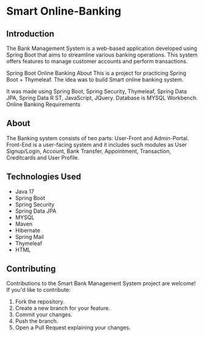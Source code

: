 # Smart Online-Banking

## Introduction

The Bank Management System is a web-based application developed using Spring Boot that aims to streamline various banking operations. This system offers features to manage customer accounts and perform transactions.

Spring Boot Online Banking  About This is a project for practicing Spring Boot + Thymeleaf. The idea was to build Smart online banking system.

It was made using Spring Boot, Spring Security, Thymeleaf, Spring Data JPA, Spring Data R ST, JavaScript, JQuery. Database is MYSQL Workbench.
Online Banking Requirements

## About

The Banking system consists of two parts: User-Front and Admin-Portal. Front-End is a user-facing system and it includes such modules as User Signup/Login, Account, Bank Transfer, Appointment, Transaction, Creditcards and User Profile.


## Technologies Used
- Java 17
- Spring Boot
- Spring Security
- Spring Data JPA
- MYSQL
- Maven 
- Hibernate
- Spring Mail
- Thymeleaf
- HTML  


## Contributing
Contributions to the Smart Bank Management System project are welcome! If you'd like to contribute:
1. Fork the repository.
2. Create a new branch for your feature.
3. Commit your changes.
4. Push the branch.
5. Open a Pull Request explaining your changes.
